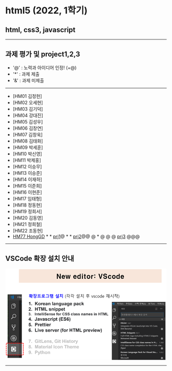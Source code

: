 # html5 (2022, 1학기)
## html, css3, javascript
---
## 과제 평가 및 project1,2,3
- '@' : 노력과 아이디어 인정! (+@)
- '*' : 과제 제출 
- '&' : 과제 미제출 
***
- [HM01	김정헌]
- [HM02	오세현]
- [HM03	김기덕]
- [HM04	강대진]
- [HM05	김성우]
- [HM06	김창연]
- [HM07	김창욱]
- [HM08	김태화]
- [HM09	박세훈]
- [HM10	박신영]
- [HM11	박제홍]
- [HM12	이승무]
- [HM13	이승준]
- [HM14	이재하]
- [HM15	이준희]
- [HM16	이현준]
- [HM17	임태형]
- [HM18	정동현]
- [HM19	정희서]
- [HM20	김동영]
- [HM21	정희철]
- [HM22 조동현]
- [HM77 HongGD](https://github.com/honggd/hm20) * * [prj1](http://chaos.inje.ac.kr:3030/hm/project/hm20/hm20_rpt01.html)@ * * [prj2](http://chaos.inje.ac.kr:3030/hm/project2/hm20/hm20_rpt02.html)@@ @ * @ @ @ [prj3](http://chaos.inje.ac.kr:3030/hm/project3/hm20/hm20_rpt03.html) @@@
***
## VSCode 확장 설치 안내 

![VSCode 확장 설치 안내](https://github.com/Redwoods/html5/blob/master/vscode_extensions.png)
***
